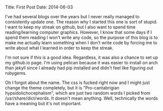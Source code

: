 Title: First Post
Date: 2014-06-03

I've had several blogs over the years but I never really managed to consistently update one. The reason why I started this one is sort of stupid. I want to keep my streak on github, but I also want to spend time reading/learning computer graphics. However, I know that some days if I spend them reading I won't write any code, so the purpose of this blog is to make me actually learn something when I don't write code by forcing me to write about what I learned in order to keep the streak.

I'm not sure if this is a good idea. Regardless, it was also a chance to set up my github.io page. I'm using pelican because it was easier to install on arch than jekyll since I already had pip installed and didn't feel like figuring out rubygems. 

Oh I forgot about the name. The css is fucked right now and I might just change the theme completely, but it is "Pro-cantabrigian hypsidolichocephalism", which are just two random words I picked from /usr/share/dict/words. It doesn't mean anything. Well, technically the words have a meaning but it's not important.
